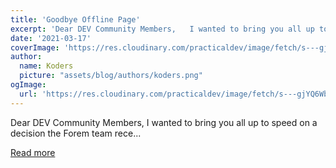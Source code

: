 ```yaml
---
title: 'Goodbye Offline Page'
excerpt: 'Dear DEV Community Members,   I wanted to bring you all up to speed on a decision the Forem team rece...'
date: '2021-03-17'
coverImage: 'https://res.cloudinary.com/practicaldev/image/fetch/s---gjYQ6Wb--/c_imagga_scale,f_auto,fl_progressive,h_420,q_auto,w_1000/https://dev-to-uploads.s3.amazonaws.com/uploads/articles/lrdaz2ar51l61zmxy8hd.png'
author:
  name: Koders
  picture: "assets/blog/authors/koders.png"
ogImage:
  url: 'https://res.cloudinary.com/practicaldev/image/fetch/s---gjYQ6Wb--/c_imagga_scale,f_auto,fl_progressive,h_420,q_auto,w_1000/https://dev-to-uploads.s3.amazonaws.com/uploads/articles/lrdaz2ar51l61zmxy8hd.png'
---
```


Dear DEV Community Members,   I wanted to bring you all up to speed on a decision the Forem team rece...

[Read more](https://dev.to/devteam/goodbye-offline-page-5d98)

